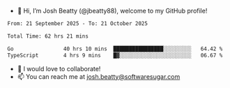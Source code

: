 - 👋 Hi, I’m Josh Beatty (@jbeatty88), welcome to my GitHub profile!

<!--START_SECTION:waka-->

```txt
From: 21 September 2025 - To: 21 October 2025

Total Time: 62 hrs 21 mins

Go                40 hrs 10 mins  ████████████████░░░░░░░░░   64.42 %
TypeScript        4 hrs 9 mins    █▓░░░░░░░░░░░░░░░░░░░░░░░   06.67 %
```

<!--END_SECTION:waka-->

- 💞️ I would love to collaborate!
- 📫 You can reach me at josh.beatty@softwaresugar.com

<!---
jbeatty88/jbeatty88 is a ✨ special ✨ repository because its `README.md` (this file) appears on your GitHub profile.
You can click the Preview link to take a look at your changes.
--->
